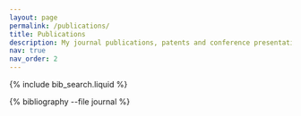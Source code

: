 ```yaml
---
layout: page
permalink: /publications/
title: Publications
description: My journal publications, patents and conference presentations
nav: true
nav_order: 2
---
```



<!-- _pages/publications.md -->

<!-- Bibsearch Feature -->

{% include bib_search.liquid %}

<div class="publications">

{% bibliography --file journal %}

</div>
